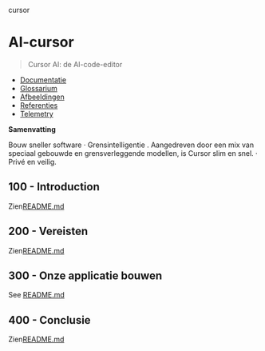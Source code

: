 cursor

# AI-cursor

> Cursor AI: de AI-code-editor

-   [Documentatie](./DOCUMENTATION.md)
-   [Glossarium](./GLOSSARY.md)
-   [Afbeeldingen](./IMAGES.md)
-   [Referenties](./REFERENCES.md)
-   [Telemetry](./TELEMETRY.md)

**Samenvatting**

Bouw sneller software 
· Grensintelligentie
. Aangedreven door een mix van speciaal gebouwde en grensverleggende modellen, is Cursor slim en snel. 
· Privé en veilig.

## 100 - Introduction

Zien[README.md](./100/README.md)

## 200 - Vereisten

Zien[README.md](./200/README.md)

## 300 - Onze applicatie bouwen

See [README.md](./300/README.md)

## 400 - Conclusie

Zien[README.md](./400/README.md)
